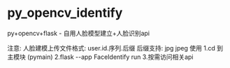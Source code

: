 # py_opencv_identify
py+opencv+flask - 自用人脸模型建立+人脸识别api

注意:
人脸建模上传文件格式:
    user.id.序列.后缀
后缀支持:
    jpg 
    jpeg
使用
    1.cd 到主模块 (pymain)
    2.flask --app FaceIdentify run
    3.按需访问相关api